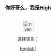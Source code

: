 <div align="center">
<h3>你好哥么，我是<a href="https://highskyguy1.lovestoblog.com">High</a></h3><br>
<img src="https://static.wikia.nocookie.net/nyancat/images/b/b9/OriginalNyan.gif/revision/latest/thumbnail/width/360/height/360?cb=20221126212440" alt="nyan cat" 
  style="width: 35px; align: center;"/>
  <p>选择语言：</p>
  <a href="https://github.com/highidkhowtocallthislol/highidkhowtocallthislol/blob/main/README.md">English</a>|
</div>
